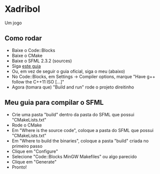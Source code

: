 Xadribol
=====

Um jogo

Como rodar
-----

- Baixe o Code::Blocks
- Baixe o CMake
- Baixe o SFML 2.3.2 (sources)
- Siga [este guia](http://www.sfml-dev.org/tutorials/2.3/compile-with-cmake.php)
- Ou, em vez de seguir o guia oficial, siga o meu (abaixo)
- No Code::Blocks, em Settings -> Compiler options, marque "Have g++ follow the C++11 ISO [...]"
- Agora (tomara que) "Build and run" rode o projeto direitinho

Meu guia para compilar o SFML
-----
- Crie uma pasta "build" dentro da pasta do SFML que possui "CMakeLists.txt"
- Rode o CMake
- Em "Where is the source code", coloque a pasta do SFML que possui "CMakeLists.txt"
- Em "Where to build the binaries", coloque a pasta "build" criada no primeiro passo
- Clique em "Configure"
- Selecione "Code::Blocks MinGW Makefiles" ou algo parecido
- Clique em "Generate"
- Pronto!